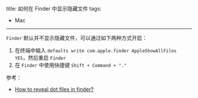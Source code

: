 title: 如何在 Finder 中显示隐藏文件
tags:
- Mac
---

`Finder` 默认并不显示隐藏文件，可以通过如下两种方式开启：

1. 在终端中输入 `defaults write com.apple.finder AppleShowAllFiles YES`，然后重启 `Finder`
2. 在 `Finder` 中使用快捷键 `Shift + Command + "."`

参考：

- [How to reveal dot files in finder?](https://apple.stackexchange.com/questions/250638/how-to-reveal-dot-files-in-finder)

